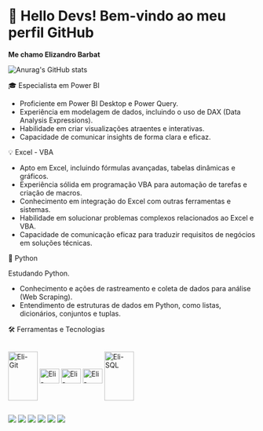 # 👋 Hello Devs! Bem-vindo ao meu perfil GitHub

**Me chamo Elizandro Barbat**

![Anurag's GitHub stats](https://github-readme-stats.vercel.app/api?username=elizandrobarbat&theme=github_dark&show_icons=true)

🎓 Especialista em Power BI

- Proficiente em Power BI Desktop e Power Query.
- Experiência em modelagem de dados, incluindo o uso de DAX (Data Analysis Expressions).
- Habilidade em criar visualizações atraentes e interativas.
- Capacidade de comunicar insights de forma clara e eficaz.

💡 Excel - VBA 

- Apto em Excel, incluindo fórmulas avançadas, tabelas dinâmicas e gráficos.
- Experiência sólida em programação VBA para automação de tarefas e criação de macros.
- Conhecimento em integração do Excel com outras ferramentas e sistemas.
- Habilidade em solucionar problemas complexos relacionados ao Excel e VBA.
- Capacidade de comunicação eficaz para traduzir requisitos de negócios em soluções técnicas.

🐍 Python
 
Estudando Python.

- Conhecimento e ações de rastreamento e coleta de dados para análise (Web Scraping).
- Entendimento de estruturas de dados em Python, como listas, dicionários, conjuntos e tuplas.


🛠️ Ferramentas e Tecnologias

<div style="display: inline_block"><br>
  <img align="center" alt="Eli-Git" height="100" width="60" src="https://cdn.jsdelivr.net/gh/devicons/devicon/icons/git/git-plain-wordmark.svg">
  <img align="center" alt="Eli-Linux" height="30" width="40" src="https://cdn.jsdelivr.net/gh/devicons/devicon/icons/linux/linux-original.svg">
  <img align="center" alt="Eli-Python" height="30" width="40" src="https://cdn.jsdelivr.net/gh/devicons/devicon/icons/python/python-original.svg">
  <img align="center" alt="Eli-Bland" height="30" width="40" src="https://cdn.jsdelivr.net/gh/devicons/devicon/icons/blender/blender-original.svg">
  <img align="center" alt="Eli-SQL" height="100" width="60" src="https://cdn.jsdelivr.net/gh/devicons/devicon/icons/mysql/mysql-original-wordmark.svg">
</div>
  
  ##
 
<div> 
  <a href="https://youtube.com/@elizandrobarbat2117?si=IRUcEcfjyBYragQG" target="_blank"><img src="https://img.shields.io/badge/YouTube-FF0000?style=for-the-badge&logo=youtube&logoColor=white" target="_blank"></a>
  <a href="https://instagram.com/rafaballerini" target="_blank"><img src="https://img.shields.io/badge/-Instagram-%23E4405F?style=for-the-badge&logo=instagram&logoColor=white" target="_blank"></a>
 	<a href="https://www.twitch.tv/rafaballerinii" target="_blank"><img src="https://img.shields.io/badge/Twitch-9146FF?style=for-the-badge&logo=twitch&logoColor=white" target="_blank"></a>
 <a href="https://discord.gg/wagxzStdcR" target="_blank"><img src="https://img.shields.io/badge/Discord-7289DA?style=for-the-badge&logo=discord&logoColor=white" target="_blank"></a> 
  <a href = "mailto:contatorafaballerini@gmail.com"><img src="https://img.shields.io/badge/-Gmail-%23333?style=for-the-badge&logo=gmail&logoColor=white" target="_blank"></a>
  <a href="https://www.linkedin.com/in/rafaella-ballerini-45875016a" target="_blank"><img src="https://img.shields.io/badge/-LinkedIn-%230077B5?style=for-the-badge&logo=linkedin&logoColor=white" target="_blank"></a> 
  
